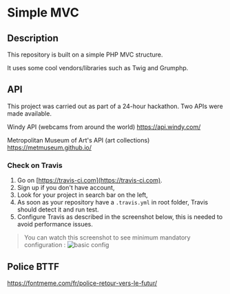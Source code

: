 # Simple MVC

## Description

This repository is built on a simple PHP MVC structure.  

It uses some cool vendors/libraries such as Twig and Grumphp.

## API  

This project was carried out as part of a 24-hour hackathon. Two APIs were made available. 

Windy API (webcams from around the world)
https://api.windy.com/

Metropolitan Museum of Art's API (art collections)
https://metmuseum.github.io/


### Check on Travis

1. Go on [https://travis-ci.com](https://travis-ci.com).
2. Sign up if you don't have account,
3. Look for your project in search bar on the left,
4. As soon as your repository have a `.travis.yml` in root folder, Travis should detect it and run test.
5. Configure Travis as described in the screenshot below, this is needed to avoid performance issues.

> You can watch this screenshot to see minimum mandatory configuration : ![basic config](http://images.innoveduc.fr/symfony4/travis-config.png)



## Police BTTF
https://fontmeme.com/fr/police-retour-vers-le-futur/
